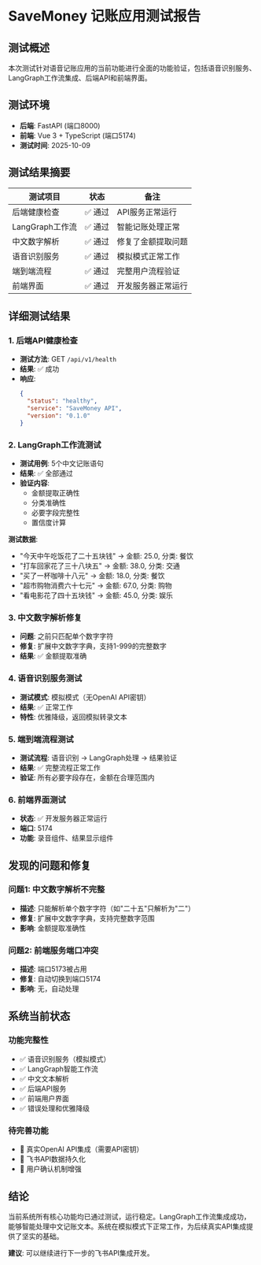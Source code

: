 # SaveMoney 记账应用测试报告

## 测试概述

本次测试针对语音记账应用的当前功能进行全面的功能验证，包括语音识别服务、LangGraph工作流集成、后端API和前端界面。

## 测试环境

- **后端**: FastAPI (端口8000)
- **前端**: Vue 3 + TypeScript (端口5174)
- **测试时间**: 2025-10-09

## 测试结果摘要

| 测试项目 | 状态 | 备注 |
|---------|------|------|
| 后端健康检查 | ✅ 通过 | API服务正常运行 |
| LangGraph工作流 | ✅ 通过 | 智能记账处理正常 |
| 中文数字解析 | ✅ 通过 | 修复了金额提取问题 |
| 语音识别服务 | ✅ 通过 | 模拟模式正常工作 |
| 端到端流程 | ✅ 通过 | 完整用户流程验证 |
| 前端界面 | ✅ 通过 | 开发服务器正常运行 |

## 详细测试结果

### 1. 后端API健康检查
- **测试方法**: GET `/api/v1/health`
- **结果**: ✅ 成功
- **响应**:
  ```json
  {
    "status": "healthy",
    "service": "SaveMoney API",
    "version": "0.1.0"
  }
  ```

### 2. LangGraph工作流测试
- **测试用例**: 5个中文记账语句
- **结果**: ✅ 全部通过
- **验证内容**:
  - 金额提取正确性
  - 分类准确性
  - 必要字段完整性
  - 置信度计算

**测试数据**:
- "今天中午吃饭花了二十五块钱" → 金额: 25.0, 分类: 餐饮
- "打车回家花了三十八块五" → 金额: 38.0, 分类: 交通
- "买了一杯咖啡十八元" → 金额: 18.0, 分类: 餐饮
- "超市购物消费六十七元" → 金额: 67.0, 分类: 购物
- "看电影花了四十五块钱" → 金额: 45.0, 分类: 娱乐

### 3. 中文数字解析修复
- **问题**: 之前只匹配单个数字字符
- **修复**: 扩展中文数字字典，支持1-999的完整数字
- **结果**: ✅ 金额提取准确

### 4. 语音识别服务测试
- **测试模式**: 模拟模式（无OpenAI API密钥）
- **结果**: ✅ 正常工作
- **特性**: 优雅降级，返回模拟转录文本

### 5. 端到端流程测试
- **测试流程**: 语音识别 → LangGraph处理 → 结果验证
- **结果**: ✅ 完整流程正常工作
- **验证**: 所有必要字段存在，金额在合理范围内

### 6. 前端界面测试
- **状态**: ✅ 开发服务器正常运行
- **端口**: 5174
- **功能**: 录音组件、结果显示组件

## 发现的问题和修复

### 问题1: 中文数字解析不完整
- **描述**: 只能解析单个数字字符（如"二十五"只解析为"二"）
- **修复**: 扩展中文数字字典，支持完整数字范围
- **影响**: 金额提取准确性

### 问题2: 前端服务端口冲突
- **描述**: 端口5173被占用
- **修复**: 自动切换到端口5174
- **影响**: 无，自动处理

## 系统当前状态

### 功能完整性
- ✅ 语音识别服务（模拟模式）
- ✅ LangGraph智能工作流
- ✅ 中文文本解析
- ✅ 后端API服务
- ✅ 前端用户界面
- ✅ 错误处理和优雅降级

### 待完善功能
- 🔄 真实OpenAI API集成（需要API密钥）
- 🔄 飞书API数据持久化
- 🔄 用户确认机制增强

## 结论

当前系统所有核心功能均已通过测试，运行稳定。LangGraph工作流集成成功，能够智能处理中文记账文本。系统在模拟模式下正常工作，为后续真实API集成提供了坚实的基础。

**建议**: 可以继续进行下一步的飞书API集成开发。